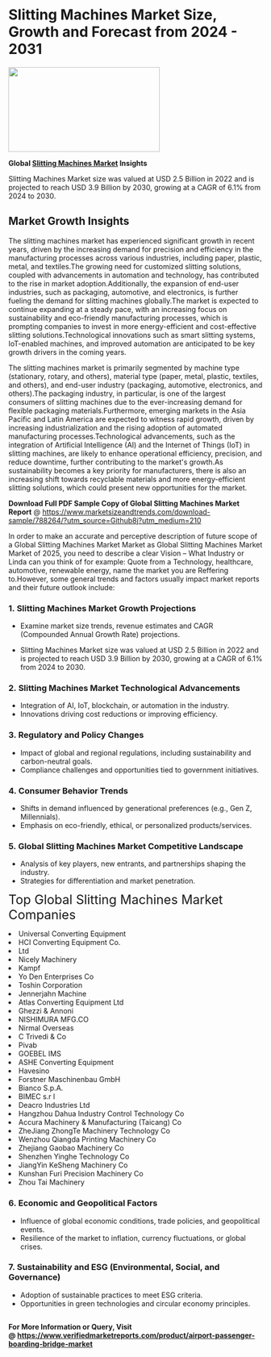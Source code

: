 <H1>Slitting Machines Market Size, Growth and Forecast from 2024 - 2031</H1><img class="aligncenter size-medium wp-image-584254" src="https://thirdeyenews.in/wp-content/uploads/2024/09/Global-Market-Research-300x168.jpeg" alt="" width="300" height="168" /><p><strong>Global&nbsp;<a href="https://www.marketsizeandtrends.com/download-sample/788264/?utm_source=Github8j?utm_medium=210">Slitting Machines Market</a> Insights</strong></p><p>Slitting Machines Market size was valued at USD 2.5 Billion in 2022 and is projected to reach USD 3.9 Billion by 2030, growing at a CAGR of 6.1% from 2024 to 2030.</p><p><h2>Market Growth Insights</h2> <p>The slitting machines market has experienced significant growth in recent years, driven by the increasing demand for precision and efficiency in the manufacturing processes across various industries, including paper, plastic, metal, and textiles.The growing need for customized slitting solutions, coupled with advancements in automation and technology, has contributed to the rise in market adoption.Additionally, the expansion of end-user industries, such as packaging, automotive, and electronics, is further fueling the demand for slitting machines globally.The market is expected to continue expanding at a steady pace, with an increasing focus on sustainability and eco-friendly manufacturing processes, which is prompting companies to invest in more energy-efficient and cost-effective slitting solutions.Technological innovations such as smart slitting systems, IoT-enabled machines, and improved automation are anticipated to be key growth drivers in the coming years.</p> <p>The slitting machines market is primarily segmented by machine type (stationary, rotary, and others), material type (paper, metal, plastic, textiles, and others), and end-user industry (packaging, automotive, electronics, and others).The packaging industry, in particular, is one of the largest consumers of slitting machines due to the ever-increasing demand for flexible packaging materials.Furthermore, emerging markets in the Asia Pacific and Latin America are expected to witness rapid growth, driven by increasing industrialization and the rising adoption of automated manufacturing processes.Technological advancements, such as the integration of Artificial Intelligence (AI) and the Internet of Things (IoT) in slitting machines, are likely to enhance operational efficiency, precision, and reduce downtime, further contributing to the market's growth.As sustainability becomes a key priority for manufacturers, there is also an increasing shift towards recyclable materials and more energy-efficient slitting solutions, which could present new opportunities for the market.</p><p><span class=""><strong>Download Full PDF Sample Copy of Global Slitting Machines Market Report</strong> @ <a href="https://www.marketsizeandtrends.com/download-sample/788264/?utm_source=Github8j?utm_medium=210" target="_blank">https://www.marketsizeandtrends.com/download-sample/788264/?utm_source=Github8j?utm_medium=210</a></span></p><p>In order to make an accurate and perceptive description of future scope of a Global&nbsp;Slitting Machines Market Market as Global&nbsp;Slitting Machines Market Market of 2025, you need to describe a clear Vision &ndash; What Industry or Linda can you think of for example: Quote from a Technology, healthcare, automotive, renewable energy, name the market you are Reffering to.However, some general trends and factors usually impact market reports and their future outlook include:</p><h3>1.&nbsp;<strong>Slitting Machines Market Growth Projections</strong></h3><ul><li>Examine market size trends, revenue estimates and CAGR (Compounded Annual Growth Rate) projections.</li><li><p>Slitting Machines Market size was valued at USD 2.5 Billion in 2022 and is projected to reach USD 3.9 Billion by 2030, growing at a CAGR of 6.1% from 2024 to 2030.</p></li></ul><h3>2.&nbsp;<strong>Slitting Machines Market Technological Advancements</strong></h3><ul><li>Integration of AI, IoT, blockchain, or automation in the industry.</li><li>Innovations driving cost reductions or improving efficiency.</li></ul><h3>3.&nbsp;<strong>Regulatory and Policy Changes</strong></h3><ul><li>Impact of global and regional regulations, including sustainability and carbon-neutral goals.</li><li>Compliance challenges and opportunities tied to government initiatives.</li></ul><h3>4.&nbsp;<strong>Consumer Behavior Trends</strong></h3><ul><li>Shifts in demand influenced by generational preferences (e.g., Gen Z, Millennials).</li><li>Emphasis on eco-friendly, ethical, or personalized products/services.</li></ul><h3>5.&nbsp;<strong>Global Slitting Machines Market Competitive Landscape</strong></h3><ul><li>Analysis of key players, new entrants, and partnerships shaping the industry.</li><li>Strategies for differentiation and market penetration.</li></ul><p data-pm-slice="1 1 []"><span style="color: inherit; font-family: inherit; font-size: 25px;">Top Global Slitting Machines Market Companies</span></p><div class="" data-test-id=""><p><li>Universal Converting Equipment</li><li> HCI Converting Equipment Co.</li><li> Ltd</li><li> Nicely Machinery</li><li> Kampf</li><li> Yo Den Enterprises Co</li><li> Toshin Corporation</li><li> Jennerjahn Machine</li><li> Atlas Converting Equipment Ltd</li><li> Ghezzi & Annoni</li><li> NISHIMURA MFG.CO</li><li> Nirmal Overseas</li><li> C Trivedi & Co</li><li> Pivab</li><li> GOEBEL IMS</li><li> ASHE Converting Equipment</li><li> Havesino</li><li> Forstner Maschinenbau GmbH</li><li> Bianco S.p.A.</li><li> BIMEC s.r l</li><li> Deacro Industries Ltd</li><li> Hangzhou Dahua Industry Control Technology Co</li><li> Accura Machinery & Manufacturing (Taicang) Co</li><li> ZheJiang ZhongTe Machinery Technology Co</li><li> Wenzhou Qiangda Printing Machinery Co</li><li> Zhejiang Gaobao Machinery Co</li><li> Shenzhen Yinghe Technology Co</li><li> JiangYin KeSheng Machinery Co</li><li> Kunshan Furi Precision Machinery Co</li><li> Zhou Tai Machinery</li></p></div><h3>6.&nbsp;<strong>Economic and Geopolitical Factors</strong></h3><ul><li>Influence of global economic conditions, trade policies, and geopolitical events.</li><li>Resilience of the market to inflation, currency fluctuations, or global crises.</li></ul><h3>7.&nbsp;<strong>Sustainability and ESG (Environmental, Social, and Governance)</strong></h3><ul><li>Adoption of sustainable practices to meet ESG criteria.</li><li>Opportunities in green technologies and circular economy principles.</li></ul><h2><strong style="font-size: 14px;">For More Information or Query, Visit @&nbsp;</strong><a style="background-color: #ffffff; font-size: 14px;" href="https://www.marketsizeandtrends.com/report/slitting-machines-market/" target="_blank">https://www.verifiedmarketreports.com/product/airport-passenger-boarding-bridge-market</a></h2>